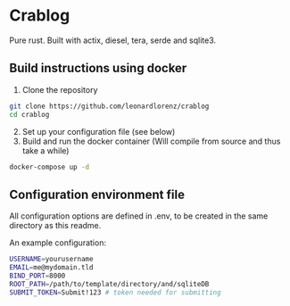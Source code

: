 # Crablog

Pure rust. Built with actix, diesel, tera, serde and sqlite3.

## Build instructions using docker

1. Clone the repository
```bash
git clone https://github.com/leonardlorenz/crablog
cd crablog
```
2. Set up your configuration file (see below)
3. Build and run the docker container (Will compile from source and thus take a while)
```bash
docker-compose up -d
```

## Configuration environment file

All configuration options are defined in .env, to be created in the same directory as this readme.

An example configuration:

```bash
USERNAME=yourusername
EMAIL=me@mydomain.tld
BIND_PORT=8000
ROOT_PATH=/path/to/template/directory/and/sqliteDB
SUBMIT_TOKEN=Submit!123 # token needed for submitting
```
